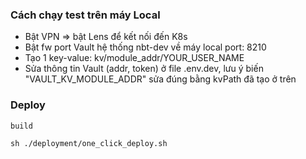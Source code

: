 

### Cách chạy test trên máy Local
+ Bật VPN => bật Lens để kết nối đến K8s
+ Bật fw port Vault hệ thống nbt-dev về máy local port: 8210
+ Tạo 1 key-value: kv/module_addr/YOUR_USER_NAME
+ Sửa thông tin Vault (addr, token) ở file .env.dev, lưu ý biến "VAULT_KV_MODULE_ADDR" sửa đúng bằng kvPath đã tạo ở trên



### Deploy

```
build

sh ./deployment/one_click_deploy.sh
```


